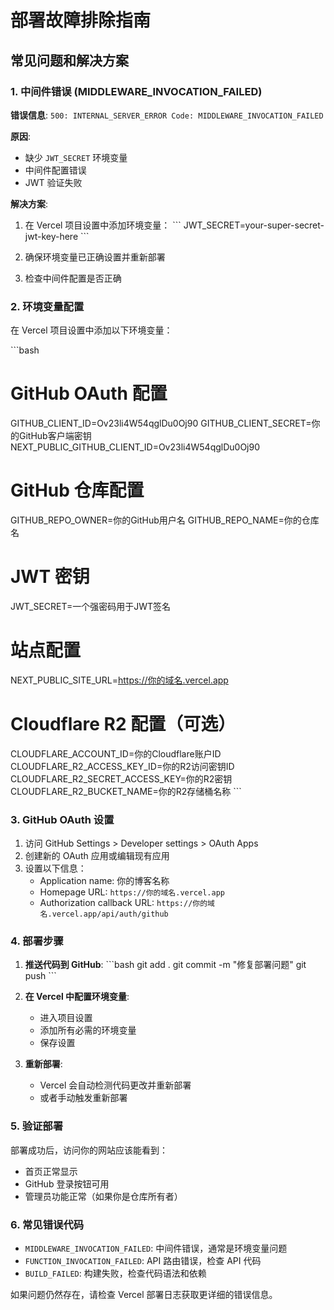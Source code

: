 # 部署故障排除指南

## 常见问题和解决方案

### 1. 中间件错误 (MIDDLEWARE_INVOCATION_FAILED)

**错误信息**: `500: INTERNAL_SERVER_ERROR Code: MIDDLEWARE_INVOCATION_FAILED`

**原因**: 
- 缺少 `JWT_SECRET` 环境变量
- 中间件配置错误
- JWT 验证失败

**解决方案**:
1. 在 Vercel 项目设置中添加环境变量：
   \`\`\`
   JWT_SECRET=your-super-secret-jwt-key-here
   \`\`\`

2. 确保环境变量已正确设置并重新部署

3. 检查中间件配置是否正确

### 2. 环境变量配置

在 Vercel 项目设置中添加以下环境变量：

\`\`\`bash
# GitHub OAuth 配置
GITHUB_CLIENT_ID=Ov23li4W54qglDu0Oj90
GITHUB_CLIENT_SECRET=你的GitHub客户端密钥
NEXT_PUBLIC_GITHUB_CLIENT_ID=Ov23li4W54qglDu0Oj90

# GitHub 仓库配置
GITHUB_REPO_OWNER=你的GitHub用户名
GITHUB_REPO_NAME=你的仓库名

# JWT 密钥
JWT_SECRET=一个强密码用于JWT签名

# 站点配置
NEXT_PUBLIC_SITE_URL=https://你的域名.vercel.app

# Cloudflare R2 配置（可选）
CLOUDFLARE_ACCOUNT_ID=你的Cloudflare账户ID
CLOUDFLARE_R2_ACCESS_KEY_ID=你的R2访问密钥ID
CLOUDFLARE_R2_SECRET_ACCESS_KEY=你的R2密钥
CLOUDFLARE_R2_BUCKET_NAME=你的R2存储桶名称
\`\`\`

### 3. GitHub OAuth 设置

1. 访问 GitHub Settings > Developer settings > OAuth Apps
2. 创建新的 OAuth 应用或编辑现有应用
3. 设置以下信息：
   - Application name: 你的博客名称
   - Homepage URL: `https://你的域名.vercel.app`
   - Authorization callback URL: `https://你的域名.vercel.app/api/auth/github`

### 4. 部署步骤

1. **推送代码到 GitHub**:
   \`\`\`bash
   git add .
   git commit -m "修复部署问题"
   git push
   \`\`\`

2. **在 Vercel 中配置环境变量**:
   - 进入项目设置
   - 添加所有必需的环境变量
   - 保存设置

3. **重新部署**:
   - Vercel 会自动检测代码更改并重新部署
   - 或者手动触发重新部署

### 5. 验证部署

部署成功后，访问你的网站应该能看到：
- 首页正常显示
- GitHub 登录按钮可用
- 管理员功能正常（如果你是仓库所有者）

### 6. 常见错误代码

- `MIDDLEWARE_INVOCATION_FAILED`: 中间件错误，通常是环境变量问题
- `FUNCTION_INVOCATION_FAILED`: API 路由错误，检查 API 代码
- `BUILD_FAILED`: 构建失败，检查代码语法和依赖

如果问题仍然存在，请检查 Vercel 部署日志获取更详细的错误信息。
